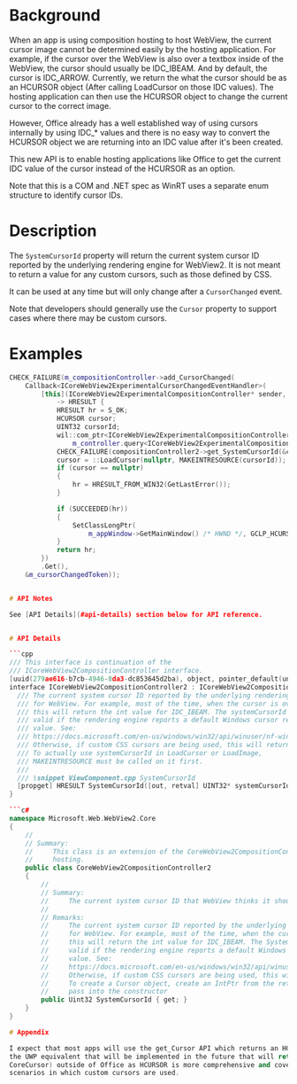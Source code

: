 # Background

When an app is using composition hosting to host WebView, the current cursor
image cannot be determined easily by the hosting application. For example, if
the cursor over the WebView is also over a textbox inside of the WebView, the
cursor should usually be IDC_IBEAM. And by default, the cursor is IDC_ARROW.
Currently, we return the what the cursor should be as an HCURSOR object (After
calling LoadCursor on those IDC values). The hosting application can then use
the HCURSOR object to change the current cursor to the correct image.

However, Office already has a well established way of using cursors internally
by using IDC_* values and there is no easy way to convert the HCURSOR object we
are returning into an IDC value after it's been created.

This new API is to enable hosting applications like Office to get the current
IDC value of the cursor instead of the HCURSOR as an option.

Note that this is a COM and .NET spec as WinRT uses a separate enum structure to
identify cursor IDs.


# Description

The `SystemCursorId` property will return the current system cursor ID reported
by the underlying rendering engine for WebView2. It is not meant to return a
value for any custom cursors, such as those defined by CSS.

It can be used at any time but will only change after a `CursorChanged` event.

Note that developers should generally use the `Cursor` property to support cases
where there may be custom cursors.


# Examples

```cpp
CHECK_FAILURE(m_compositionController->add_CursorChanged(
    Callback<ICoreWebView2ExperimentalCursorChangedEventHandler>(
        [this](ICoreWebView2ExperimentalCompositionController* sender, IUnknown* args)
            -> HRESULT {
            HRESULT hr = S_OK;
            HCURSOR cursor;
            UINT32 cursorId;
            wil::com_ptr<ICoreWebView2ExperimentalCompositionController2> compositionController2 =
                m_controller.query<ICoreWebView2ExperimentalCompositionController2>();
            CHECK_FAILURE(compositionController2->get_SystemCursorId(&cursorId));
            cursor = ::LoadCursor(nullptr, MAKEINTRESOURCE(cursorId));
            if (cursor == nullptr)
            {
                hr = HRESULT_FROM_WIN32(GetLastError());
            }

            if (SUCCEEDED(hr))
            {
                SetClassLongPtr(
                    m_appWindow->GetMainWindow() /* HWND */, GCLP_HCURSOR, (LONG_PTR)cursor);
            }
            return hr;
        })
        .Get(),
    &m_cursorChangedToken));


# API Notes

See [API Details](#api-details) section below for API reference.


# API Details

```cpp
/// This interface is continuation of the 
/// ICoreWebView2CompositionController interface.
[uuid(279ae616-b7cb-4946-8da3-dc853645d2ba), object, pointer_default(unique)]
interface ICoreWebView2CompositionController2 : ICoreWebView2CompositionController {
  /// The current system cursor ID reported by the underlying rendering engine
  /// for WebView. For example, most of the time, when the cursor is over text,
  /// this will return the int value for IDC_IBEAM. The systemCursorId is only
  /// valid if the rendering engine reports a default Windows cursor resource
  /// value. See:
  /// https://docs.microsoft.com/en-us/windows/win32/api/winuser/nf-winuser-loadcursorw
  /// Otherwise, if custom CSS cursors are being used, this will return 0.
  /// To actually use systemCursorId in LoadCursor or LoadImage,
  /// MAKEINTRESOURCE must be called on it first.
  ///
  /// \snippet ViewComponent.cpp SystemCursorId
  [propget] HRESULT SystemCursorId([out, retval] UINT32* systemCursorId);
}

```c#
namespace Microsoft.Web.WebView2.Core
{
    //
    // Summary:
    //     This class is an extension of the CoreWebView2CompositionController class to support composition
    //     hosting.
    public class CoreWebView2CompositionController2
    {
        //
        // Summary:
        //     The current system cursor ID that WebView thinks it should be.
        //
        // Remarks:
        //     The current system cursor ID reported by the underlying rendering engine
        //     for WebView. For example, most of the time, when the cursor is over text,
        //     this will return the int value for IDC_IBEAM. The SystemCursorId is only
        //     valid if the rendering engine reports a default Windows cursor resource
        //     value. See:
        //     https://docs.microsoft.com/en-us/windows/win32/api/winuser/nf-winuser-loadcursorw
        //     Otherwise, if custom CSS cursors are being used, this will return 0.
        //     To create a Cursor object, create an IntPtr from the returned uint to
        //     pass into the constructor
        public Uint32 SystemCursorId { get; }
    }
}

# Appendix

I expect that most apps will use the get_Cursor API which returns an HCURSOR (Or
the UWP equivalent that will be implemented in the future that will return a
CoreCursor) outside of Office as HCURSOR is more comprehensive and covers the
scenarios in which custom cursors are used.
